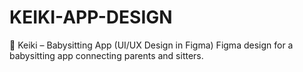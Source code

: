# KEIKI-APP-DESIGN
👶 Keiki – Babysitting App (UI/UX Design in Figma)
Figma design for a babysitting app connecting parents and sitters.  
